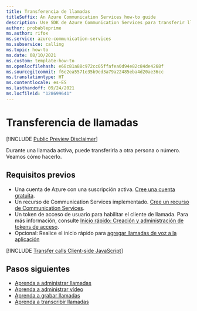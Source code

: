 ```yaml
---
title: Transferencia de llamadas
titleSuffix: An Azure Communication Services how-to guide
description: Use SDK de Azure Communication Services para transferir llamadas.
author: probableprime
ms.author: rifox
ms.service: azure-communication-services
ms.subservice: calling
ms.topic: how-to
ms.date: 08/10/2021
ms.custom: template-how-to
ms.openlocfilehash: e68c81a88c972cc05ffafea0d94e82c84de4268f
ms.sourcegitcommit: f6e2ea5571e35b9ed3a79a22485eba4d20ae36cc
ms.translationtype: HT
ms.contentlocale: es-ES
ms.lasthandoff: 09/24/2021
ms.locfileid: "128699641"
---
```

# <a name="transfer-calls"></a>Transferencia de llamadas

[!INCLUDE [Public Preview Disclaimer](../../includes/public-preview-include-document.md)]

Durante una llamada activa, puede transferirla a otra persona o número. Veamos cómo hacerlo. 

## <a name="prerequisites"></a>Requisitos previos

- Una cuenta de Azure con una suscripción activa. [Cree una cuenta gratuita](https://azure.microsoft.com/free/?WT.mc_id=A261C142F). 
- Un recurso de Communication Services implementado. [Cree un recurso de Communication Services](../../quickstarts/create-communication-resource.md).
- Un token de acceso de usuario para habilitar el cliente de llamada. Para más información, consulte [Inicio rápido: Creación y administración de tokens de acceso](../../quickstarts/access-tokens.md).
- Opcional: Realice el inicio rápido para [agregar llamadas de voz a la aplicación](../../quickstarts/voice-video-calling/getting-started-with-calling.md)

[!INCLUDE [Transfer calls Client-side JavaScript](./includes/transfer-calls/transfer-calls-web.md)]

## <a name="next-steps"></a>Pasos siguientes
- [Aprenda a administrar llamadas](./manage-calls.md)
- [Aprenda a administrar vídeo](./manage-video.md)
- [Aprenda a grabar llamadas](./record-calls.md)
- [Aprenda a transcribir llamadas](./call-transcription.md)